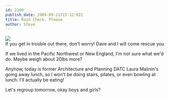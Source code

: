 ```yaml
---
id: 2160
publish_date: 2009-09-21T15:12:02Z
title: Rain Check, Please
author: Steve
---
```

![](http://www.flagstafffrenzy.org/wp-content/uploads/2009/09/frenzy-to-the-rescue.jpg)  
If you get in trouble out there, don't worry! Dave and I will come rescue you

If we lived in the Pacific Northwest or New England, I'm not sure what we'd do. Maybe weigh about 20lbs more?

Anyhow, today is former Architecture and Planning DATC Laura Malinin's going away lunch, so I won't be doing stairs, pilates, or even bowling at lunch. I'll actually be eating!

Let's regroup tomorrow, okay boys and girls?